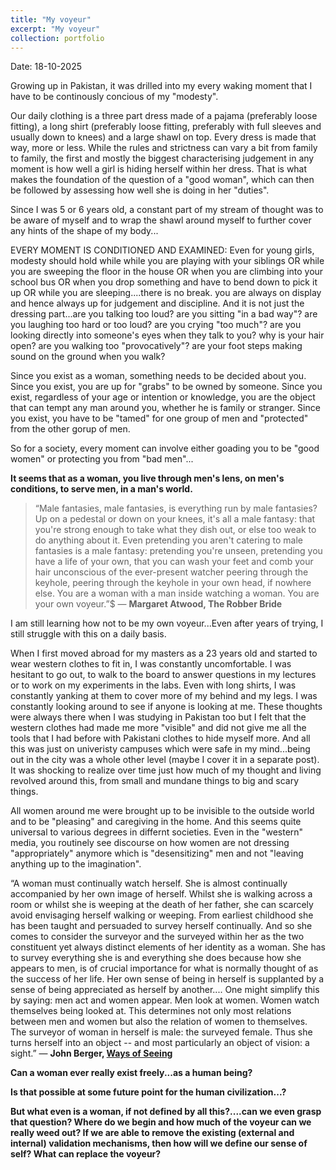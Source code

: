 ```yaml
---
title: "My voyeur"
excerpt: "My voyeur"
collection: portfolio
---
```


Date: 18-10-2025

Growing up in Pakistan, it was drilled into my every waking moment that I have to be continously concious of my "modesty". 

Our daily clothing is a three part dress made of a pajama (preferably loose fitting), a long shirt (preferably loose fitting, preferably with full sleeves and usually down to knees) and a large shawl on top. Every dress is made that way, more or less. While the rules and strictness can vary a bit from family to family, the first and mostly the biggest characterising judgement in any moment is how well a girl is hiding herself within her dress. That is what makes the foundation of the question of a "good woman", which can then be followed by assessing how well she is doing in her "duties". 

Since I was 5 or 6 years old, a constant part of my stream of thought was to be aware of myself and to wrap the shawl around myself to further cover any hints of the shape of my body...


EVERY MOMENT IS CONDITIONED AND EXAMINED: Even for young girls, modesty should hold while while you are playing with your siblings OR while you are sweeping the floor in the house OR when you are climbing into your school bus OR when you drop something and have to bend down to pick it up OR while you are sleeping....there is no break. you are always on display and hence always up for judgement and discipline. And it is not just the dressing part...are you talking too loud? are you sitting "in a bad way"? are you laughing too hard or too loud?  are you crying "too much"? are you looking directly into someone's eyes when they talk to you? why is your hair open? are you walking too "provocatively"? are your foot steps making sound on the ground when you walk?   


Since you exist as a woman, something needs to be decided about you. Since you exist, you are up for "grabs" to be owned by someone. Since you exist, regardless of your age or intention or knowledge, you are the object that can tempt any man around you, whether he is family or stranger. Since you exist, you have to be "tamed" for one group of men and "protected" from the other gorup of men. 


So for a society, every moment can involve either goading you to be "good women" or protecting you from "bad men"... 


**It seems that as a woman, you live through men's lens, on men's conditions, to serve men, in a man's world.**


>“Male fantasies, male fantasies, is everything run by male fantasies? Up on a pedestal or down on your knees, it's all a male fantasy: that you're strong enough to take what they dish out, or else too weak to do anything about it. Even pretending you aren't catering to male fantasies is a male fantasy: pretending you're unseen, pretending you have a life of your own, that you can wash your feet and comb your hair unconscious of the ever-present watcher peering through the keyhole, peering through the keyhole in your own head, if nowhere else. You are a woman with a man inside watching a woman. You are your own voyeur.”$
― **Margaret Atwood, The Robber Bride** 


I am still learning how not to be my own voyeur...Even after years of trying, I still struggle with this on a daily basis. 

When I first moved abroad for my masters as a 23 years old and started to wear western clothes to fit in, I was constantly uncomfortable. I was hesitant to go out, to walk to the board to answer questions in my lectures or to work on my experiments in the labs. Even with long shirts, I was constantly yanking at them to cover more of my behind and my legs. I was constantly looking around to see if anyone is looking at me. These thoughts were always there when I was studying in Pakistan too but I felt that the western clothes had made me more "visible" and did not give me all the tools that I had before with Pakistani clothes to hide myself more. And all this was just on univeristy campuses which were safe in my mind...being out in the city was a whole other level (maybe I cover it in a separate post). It was shocking to realize over time just how much of my thought and living revolved around this, from small and mundane things to big and scary things.


All women around me were brought up to be invisible to the outside world and to be "pleasing" and caregiving in the home. And this seems quite universal to various degrees in differnt societies. Even in the "western" media, you routinely see discourse on how women are not dressing "appropriately" anymore which is "desensitizing" men and not "leaving anything up to the imagination".  


“A woman must continually watch herself. She is almost continually accompanied by her own image of herself. Whilst she is walking across a room or whilst she is weeping at the death of her father, she can scarcely avoid envisaging herself walking or weeping. From earliest childhood she has been taught and persuaded to survey herself continually. And so she comes to consider the surveyor and the surveyed within her as the two constituent yet always distinct elements of her identity as a woman. She has to survey everything she is and everything she does because how she appears to men, is of crucial importance for what is normally thought of as the success of her life. Her own sense of being in herself is supplanted by a sense of being appreciated as herself by another....
One might simplify this by saying: men act and women appear. Men look at women. Women watch themselves being looked at. This determines not only most relations between men and women but also the relation of women to themselves. The surveyor of woman in herself is male: the surveyed female. Thus she turns herself into an object -- and most particularly an object of vision: a sight.”
― **John Berger, [Ways of Seeing](https://www.ways-of-seeing.com/)** 


**Can a woman ever really exist freely...as a human being?** 

**Is that possible at some future point for the human civilization...?**

**But what even is a woman, if not defined by all this?....can we even grasp that question? Where do we begin and how much of the voyeur can we really weed out? If we are able to remove the existing (external and internal) validation mechanisms, then how will we define our sense of self? What can replace the voyeur?**


